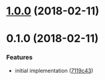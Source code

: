 <a name="1.0.0"></a>
# [1.0.0](https://github.com/mljs/xy-convert/compare/v0.1.0...v1.0.0) (2018-02-11)



<a name="0.1.0"></a>
# 0.1.0 (2018-02-11)


### Features

* initial implementation ([7119c43](https://github.com/mljs/xy-convert/commit/7119c43))




